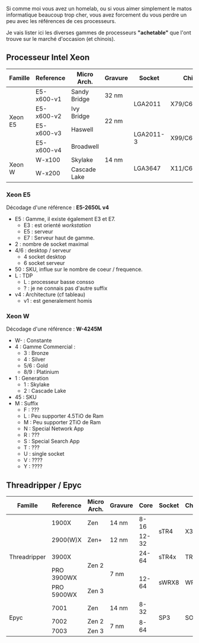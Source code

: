 
Si comme moi vous avez un homelab, ou si vous aimer simplement le matos informatique beaucoup trop cher, 
vous avez forcement du vous perdre un peu avec les références de ces processeurs.

Je vais lister ici les diverses gammes de processeurs __"achetable"__ que l'ont trouve sur le marché d'occasion (et chinois).

## Processeur Intel Xeon

<table class="boxed">
	<thead>
		<tr>
			<th>Famille</th>
			<th>Reference</th>
			<th>Micro Arch.</th>
			<th>Gravure</th>
			<th>Socket</th>
			<th>Chipset</th>
			<th>Memoire</th>
			<th>Pcie</th>
			<th>Année</th>
		</tr>
	</thead>
	<tbody>
		<tr>
			<td rowspan="4">Xeon E5</td>
			<td>E5-x600-v1</td>
			<td>Sandy Bridge</td>
			<td>32 nm</td>
			<td rowspan="2">LGA2011</td>
			<td rowspan="2">X79/C602</td>
			<td rowspan="2">DDR3</td>
			<td rowspan="4">40x 3.0</td>
			<td>2011</td>
		</tr>
		<tr>
			<td>E5-x600-v2</td>
			<td>Ivy Bridge</td>
			<td rowspan="2">22 nm</td>
			<td>2013</td>
		</tr>
		<tr>
			<td>E5-x600-v3</td>
			<td>Haswell</td>
			<td rowspan="2">LGA2011-3</td>
			<td rowspan="2">X99/C612</td>
			<td>DDR3 / DRR4</td>
			<td>2014</td>
		</tr>
		<tr>
			<td>E5-x600-v4</td>
			<td>Broadwell</td>
			<td rowspan="3">14 nm</td>
			<td rowspan="3">DRR4</td>
			<td>2016</td>
		</tr>
		<tr>
			<td rowspan="2">Xeon W</td>
			<td>W-x100</td>
			<td>Skylake</td>
			<td rowspan="2">LGA3647</td>
			<td rowspan="2">X11/C621/C622</td>
			<td rowspan="2">44x 3.0</td>
			<td>2017</td>
		</tr>
		<tr>
			<td>W-x200</td>
			<td>Cascade Lake</td>
			<td>2019</td>
		</tr>
	</tbody>
</table>

### Xeon E5 

Décodage d'une référence : __E5-2650L v4__
* E5 : Gamme, il existe également E3 et E7. 
	- E3 : est orienté _workstation_
	- E5 : serveur 
	- E7 : Serveur haut de gamme.
* 2 : nombre de socket maximal
* 4/6 : desktop / serveur
	- 4 socket desktop
	- 6 socket serveur
* 50 : SKU, influe sur le nombre de coeur / frequence. 
* L : TDP 
	- L : processeur basse consso
	- ? : je ne connais pas d'autre suffix
* v4 : Architecture (cf tableau)
	- v1 : est generalement homis


### Xeon W 

Décodage d'une référence : __W-4245M__
* W- : Constante
* 4 : Gamme Commercial : 
	- 3 : Bronze
	- 4 : Silver
	- 5/6 : Gold
	- 8/9 : Platinium
* 1 : Generation 
	- 1 : Skylake
	- 2 : Cascade Lake
* 45 : SKU
* M : Suffix
	- F : ???
	- L : Peu supporter 4.5TiO de Ram
	- M : Peu supporter 2TiO de Ram
	- N : Special Network App
	- R : ???
	- S : Special Search App
	- T : ???
	- U : single socket
	- V : ???? 
	- Y : ????

## Threadripper / Epyc

<table class="boxed">
	<thead>
		<tr>
			<th>Famille</th>
			<th>Reference</th>
			<th>Micro Arch.</th>
			<th>Gravure</th>
			<th>Core</th>
			<th>Socket</th>
			<th>Chipset</th>
			<th>Memoire</th>
			<th>Pcie</th>
			<th>Année</th>
		</tr>
	</thead>
	<tbody>
		<tr>
			<td rowspan="5">Threadripper</td>
			<td>1900X</td>
			<td>Zen</td>
			<td>14 nm</td>
			<td>8-16</td>
			<td rowspan="2">sTR4</td>
			<td rowspan="2">X399</td>
			<td rowspan="5">DDR4</td>
			<td rowspan="2">60x 3.0</td>
			<td>2017</td>
		</tr>
		<tr>
			<td>2900(W)X</td>
			<td>Zen+</td>
			<td>12 nm</td>
			<td>12-32</td>
			<td>2018</td>
		</tr>
		<tr>
			<td>3900X</td>
			<td rowspan="2">Zen 2</td>
			<td rowspan="3">7 nm</td>
			<td>24-64</td>
			<td>sTR4x</td>
			<td>TRX40</td>
			<td>64x 4.0</td>
			<td>2019</td>
		</tr>
		<tr>
			<td>PRO 3900WX</td>
			<td rowspan="2">12-64</td>
			<td rowspan="2">sWRX8</td>
			<td rowspan="2">WRX80</td>
			<td rowspan="2">128x 4.0</td>
			<td>2020</td>
		</tr>
		<tr>
			<td>PRO 5900WX</td>
			<td>Zen 3</td>
			<td>2022</td>
		</tr>
		<tr>
			<td rowspan="3">Epyc</td>
			<td>7001</td>
			<td>Zen</td>
			<td>14 nm</td>
			<td>8-32</td>
			<td rowspan="3">SP3</td>
			<td rowspan="3">SOC</td>
			<td rowspan="3">DDR4</td>
			<td>128x 3.0</td>
			<td>2017</td>
		</tr>
		<tr>
			<td>7002</td>
			<td>Zen 2</td>
			<td rowspan="2">7 nm</td>
			<td rowspan="2">8-64</td>
			<td rowspan="2">128x 4.0</td>
			<td>2019</td>
		</tr>
		<tr>
			<td>7003</td>
			<td>Zen 3</td>
			<td>2021</td>
		</tr>
	</tbody>
</table>
	
